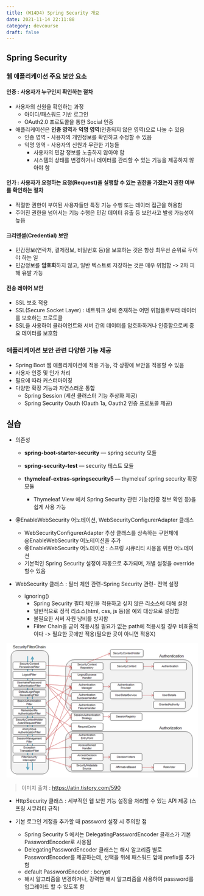 ```yaml
---
title: (W14D4) Spring Security 개요
date: 2021-11-14 22:11:88
category: devcourse
draft: false
---
```


## Spring Security

### 웹 애플리케이션 주요 보안 요소

#### 인증 : 사용자가 누구인지 확인하는 절차

- 사용자의 신원을 확인하는 과정
  - 아이디/패스워드 기반 로그인
  - OAuth2.0 프로토콜을 통한 Social 인증
- 애플리케이션은 **인증 영역**과 **익명 영역**(인증되지 않은 영역)으로 나눌 수 있음 
  - 인증 영역 - 사용자의 개인정보를 확인하고 수정할 수 있음
  - 익명 영역 - 사용자의 신원과 무관한 기능들
    - 사용자의 민감 정보를 노출하지 않아야 함
    - 시스템의 상태를 변경하거나 데이터를 관리할 수 있는 기능을 제공하지 않아야 함

#### 인가 : 사용자가 요청하는 요청(Request)을 실행할 수 있는 권한을 가졌는지 권한 여부를 확인하는 절차

- 적절한 권한이 부여된 사용자들만 특정 기능 수행 또는 데이터 접근을 허용함
- 주어진 권한을 넘어서는 기능 수행은 민감 데이터 유출 등 보안사고 발생 가능성이 높음

#### 크리덴셜(Credential) 보안

- 민감정보(연락처, 결제정보, 비밀번호 등)을 보호하는 것은 항상 최우선 순위로 두어야 하는 일
- 민감정보를 **암호화**하지 않고, 일반 텍스트로 저장하는 것은 매우 위험함 -> 2차 피해 유발 가능

#### 전송 레이어 보안

- SSL 보호 적용
- SSL(Secure Socket Layer) : 네트워크 상에 존재하는 어떤 위협들로부터 데이터를 보호하는 프로토콜
- SSL을 사용하여 클라이언트와 서버 간의 데이터를 암호화하거나 인증함으로써 중요 데이터를 보호함

### 애플리케이션 보안 관련 다양한 기능 제공

- Spring Boot 웹 애플리케이션에 적용 가능, 각 상황에 보안을 적용할 수 있음
- 사용자 인증 및 인가 처리
- 필요에 따라 커스터마이징
- 다양한 확장 기능과 자연스러운 통합
  - Spring Session (세션 클러스터 기능 추상화 제공)
  - Spring Security Oauth (Oauth 1a, Oauth2 인증 프로토콜 제공)



## 실습

- 의존성

  - **spring-boot-starter-security** — spring security 모듈

  - **spring-security-test**  — security 테스트 모듈

  - **thymeleaf-extras-springsecurity5 —** thymeleaf spring security 확장 모듈
    - Thymeleaf View 에서 Spring Security 관련 기능(인증 정보 확인 등)을 쉽게 사용 가능

- @EnableWebSecurity 어노테이션, WebSecurityConfigurerAdapter 클래스
  - WebSecurityConfigurerAdapter 추상 클래스를 상속하는 구현체에 @EnableWebSecurity 어노테이션을 추가
  - @EnableWebSecurity 어노테이션 : 스프링 시큐리티 사용을 위한 어노테이션
  - 기본적인 Spring Security 설정이 자동으로 추가되며, 개별 설정을 override 할수 있음

- WebSecurity 클래스 : 필터 체인 관련-Spring Security 관련- 전역 설정
  - ignoring()
    - Spring Security 필터 체인을 적용하고 싶지 않은 리소스에 대해 설정
    - 일반적으로 정적 리소스(html, css, js 등)을 예외 대상으로 설정함
    - 불필요한 서버 자원 낭비를 방지함
    - Filter Chain을 굳이 적용시킬 필요가 없는 path에 적용시킬 경우 비효율적이다 -> 필요한 곳에만 적용(필요한 곳이 아니면 적용X)

![image-20211114202538510](./img/filterchain.png)

> 이미지 출처 : https://atin.tistory.com/590

- HttpSecurity 클래스 : 세부적인 웹 보안 기능 설정을 처리할 수 있는 API 제공 (스프링 시큐리티 규칙)

- 기본 로그인 계정을 추가할 때 password 설정 시 주의할 점
  - Spring Security 5 에서는 DelegatingPasswordEncoder 클래스가 기본 PasswordEncoder로 사용됨
  - DelegatingPasswordEncoder 클래스는 해시 알고리즘 별로 PasswordEncoder를 제공하는데, 선택을 위해 패스워드 앞에 prefix를 추가함
  - default PasswordEncoder : bcrypt
  - 해시 알고리즘을 변경하거나, 강력한 해시 알고리즘을 사용하여 password를 업그레이드 할 수 있도록 함

